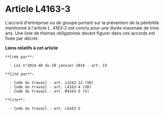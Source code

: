 # Article L4163-3

L'accord d'entreprise ou de groupe portant sur la prévention de la pénibilité mentionné à l'article L. 4163-2 est conclu pour
une durée maximale de trois ans. Une liste de thèmes obligatoires devant figurer dans ces accords est fixée par décret.

**Liens relatifs à cet article**

	**Créé par**:

	  - Loi n°2014-40 du 20 janvier 2014 - art. 13

	**Cité par**:

	  - Code du travail - art. L2242-12 (VD)
	  - Code du travail - art. L4163-4 (VD)
	  - Code du travail - art. R4163-5 (V)

	**Cite**:

	  - Code du travail - art. L4163-2
